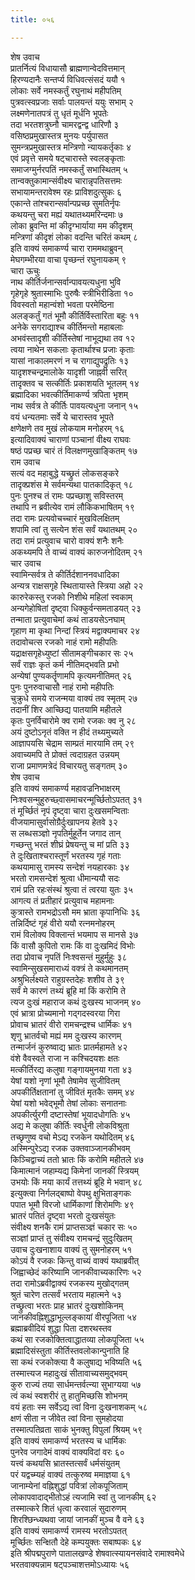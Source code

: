 ```yaml
---
title: ०५६

---
```

शेष उवाच  
प्रातर्नित्यं विधायासौ ब्राह्मणान्वेदवित्तमान्  
हिरण्यदानैः सन्तर्प्य विधिवत्संसदं ययौ १  
लोकाः सर्वे नमस्कर्तुं रघुनाथं महीपतिम्  
पुत्रवत्स्वप्रजाः सर्वाः पालयन्तं ययुः सभाम् २  
लक्ष्मणेनातपत्रं तु धृतं मूर्धनि भूपतेः  
तदा भरतशत्रुघ्नौ चामरद्वन्द्व धारिणौ ३  
वसिष्ठप्रमुखास्तत्र मुनयः पर्युपासत  
सुमन्त्रप्रमुखास्तत्र मन्त्रिणो न्यायकर्तृकाः ४  
एवं प्रवृत्ते समये षट्चारास्ते स्वलङ्कृताः  
समाजग्मुर्नरपतिं नमस्कर्तुं सभास्थितम् ५  
तान्वक्तुकामान्संवीक्ष्य चारान्नृपतिसत्तमः  
सभायामन्तरावेश्म रहः प्राविशदुत्सुकः ६  
एकान्ते तांश्चरान्सर्वान्पप्रच्छ सुमतिर्नृपः  
कथयन्तु चरा मह्यं यथातथ्यमरिन्दमाः ७  
लोका ब्रुवन्ति मां कीदृग्भार्याया मम कीदृशम्  
मन्त्रिणां कीदृशं लोका वदन्ति चरितं कथम् ८  
इति वाक्यं समाकर्ण्य चारा राममथाब्रुवन्  
मेघगम्भीरया वाचा पृच्छन्तं रघुनायकम् ९  
चारा ऊचुः  
नाथ कीर्तिर्जनान्सर्वान्पावयत्यधुना भुवि  
गृहेगृहे श्रुतास्माभिः पुरुषैः स्त्रीभिरीडिता १०  
विवस्वतो महान्वंशो भवता परमेष्ठिना  
अलङ्कर्तुं गतं भूमौ कीर्तिर्विस्तारिता बहुः ११  
अनेके सगराद्याश्च कीर्तिमन्तो महाबलाः  
अभवंस्तादृशी कीर्तिस्तेषां नाभूद्यथा तव १२  
त्वया नाथेन सकलाः कृतार्थाश्च प्रजाः कृताः  
यासां नाकालमरणं न च रागाद्युपद्रुतिः १३  
यादृशश्चन्द्रमालोके यादृशी जाह्नवी सरित्  
तादृक्तव च सत्कीर्तिः प्रकाशयति भूतलम् १४  
ब्रह्मादिका भवत्कीर्तिमाकर्ण्य त्रपिता भृशम्  
नाथ सर्वत्र ते कीर्तिः पावयत्यधुना जनान् १५  
वयं धन्यतमाः सर्वे ये चारास्तव भूपते  
क्षणेक्षणे तव मुखं लोकयाम मनोहरम् १६  
इत्यादिवाक्यं चाराणां पञ्चानां वीक्ष्य राघवः  
षष्ठं पप्रच्छ चारं तं विलक्षणमुखाङ्कितम् १७  
राम उवाच  
सत्यं वद महाबुद्धे यच्छ्रुतं लोकसङ्करे  
तादृक्प्रशंस मे सर्वमन्यथा पातकादिकृत् १८  
पुनः पुनश्च तं रामः पप्रच्छाशु सविस्तरम्  
तथापि न ब्रवीत्येव रामं लौकिकभाषितम् १९  
तदा रामः प्रत्यवोचच्चारं मुखविलक्षितम्  
शपामि त्वां तु सत्येन शंस सर्वं यथातथम् २०  
तदा रामं प्रत्युवाच चारो वाक्यं शनैः शनैः  
अकथ्यमपि ते वाच्यं वाक्यं कारुजनोदितम् २१  
चार उवाच  
स्वामिन्सर्वत्र ते कीर्तिर्दशाननवधादिका  
अन्यत्र राक्षसगृहे स्थितायास्ते स्त्रिया अहो २२  
कारुरेकस्तु रजको निशीथे महिलां स्वकाम्  
अन्यगेहोषितां दृष्ट्वा धिक्कुर्वन्समताडयत् २३  
तन्माता प्रत्युवाचेमां कथं ताडयसेऽनघाम्  
गृहाण मा कृथा निन्दां स्त्रियं मद्वाक्यमाचर २४  
तदावोचत्स रजको नाहं रामो महीपतिः  
यद्राक्षसगृहेध्युष्टां सीतामङ्गीचकार सः २५  
सर्वं राज्ञः कृतं कर्म नीतिमद्भवति प्रभो  
अन्येषां पुण्यकर्तॄणामपि कृत्यमनीतिमत् २६  
पुनः पुनरुवाचासौ नाहं रामो महीपतिः  
चुक्रुधे समये राजन्मया वाक्यं तव स्मृतम् २७  
तदानीं शिर आच्छिद्य पातयामि महीतले  
कृतः पुनर्विचारोमे क्व रामो रजकः क्व नु २८  
अयं दुष्टोऽनृतं वक्ति न हीदं तथ्यमुच्यते  
आज्ञापयसि चेद्राम साम्प्रतं मारयामि तम् २९  
अवाच्यमपि ते प्रोक्तं त्वदाग्रहत उन्नयम्  
राजा प्रमाणमत्रेदं विचारयतु सङ्गतम् ३०  
शेष उवाच  
इति वाक्यं समाकर्ण्य महावज्रनिभाक्षरम्  
निःश्वसन्मुहुरुच्छ्वासमाचरन्मूर्च्छितोऽपतत् ३१  
तं मूर्च्छितं नृपं दृष्ट्वा चारा दुःखसमन्विताः  
वीजयामासुर्वासोग्रैर्दुःखापनय हेतवे ३२  
स लब्धसञ्ज्ञो नृपतिर्मुहूर्तेन जगाद तान्  
गच्छन्तु भरतं शीघ्रं प्रेषयन्तु च मां प्रति ३३  
ते दुःखिताश्चरास्तूर्णं भरतस्य गृहं गताः  
कथयामासु रामस्य सन्देशं नयहारकाः ३४  
भरतो रामसन्देशं श्रुत्वा धीमान्ययौ सदः  
रामं प्रति रहःसंस्थं श्रुत्वा तं त्वरया युतः ३५  
आगत्य तं प्रतीहारं प्रत्युवाच महामनाः  
कुत्रास्ते रामभद्रोऽसौ मम भ्राता कृपानिधिः ३६  
तन्निर्दिष्टं गृहं वीरो ययौ रत्नमनोहरम्  
रामं विलोक्य विक्लान्तं भयमाप स मानसे ३७  
किं वासौ कुपितो रामः किं वा दुःखमिदं विभोः  
तदा प्रोवाच नृपतिं निःश्वसन्तं मुहुर्मुहुः ३८  
स्वामिन्सुखसमाराध्यं वक्त्रं ते कथमानतम्  
अश्रुभिर्लक्ष्यते राहुग्रस्तदेहः शशीव ते ३९  
सर्वं मे कारणं तथ्यं ब्रूहि मां किं करोमि ते  
त्यज दुःखं महाराज कथं दुःखस्य भाजनम् ४०  
एवं भ्रात्रा प्रोच्यमानो गद्गदस्वरया गिरा  
प्रोवाच भ्रातरं वीरो रामचन्द्रश्च धार्मिकः ४१  
शृणु भ्रातर्वचो मह्यं मम दुःखस्य कारणम्  
तन्मार्जनं कुरुष्वाद्य भ्रातः प्रातर्महामते ४२  
वंशे वैवस्वते राजा न कश्चिदयशः क्षतः  
मत्कीर्तिरद्य कलुषा गङ्गायमुनया गता ४३  
येषां यशो नृणां भूमौ तेषामेव सुजीवितम्  
अपकीर्तिक्षतानां तु जीवितं मृतकैः समम् ४४  
येषां यशो भवेद्भूमौ तेषां लोकाः सनातनाः  
अपकीर्त्युरगी दष्टास्तेषां भूयादधोगतिः ४५  
अद्य मे कलुषा कीर्तिः स्वर्धुनी लोकविश्रुता  
तच्छृणुष्व वचो मेऽद्य रजकेन यथोदितम् ४६  
अस्मिन्पुरेऽद्य रजक उक्तवाञ्जानकीभवम्  
किञ्चिद्वाच्यं ततो भ्रातः किं करोमि महीतले ४७  
किमात्मानं जहाम्यद्य किमेनां जानकीं स्त्रियम्  
उभयोः किं मया कार्यं तत्तथ्यं ब्रूहि मे भवान् ४८  
इत्युक्त्वा निर्गलद्बाष्पो वेपथु क्षुभिताङ्गकः  
पपात भूमौ विरजो धार्मिकाणां शिरोमणिः ४९  
भ्रातरं पतितं दृष्ट्वा भरतो दुःखसंयुतः  
संवीक्ष्य शनकै रामं प्राप्तसञ्ज्ञं चकार सः ५०  
सञ्ज्ञां प्राप्तं तु संवीक्ष्य रामचन्द्रं सुदुःखितम्  
उवाच दुःखनाशाय वाक्यं तु सुमनोहरम् ५१  
कोऽयं वै रजकः किन्तु वाच्यं वाक्यं यथाब्रवीत्  
जिह्वाच्छेदं करिष्यामि जानकीवाच्यकारिणः ५२  
तदा रामोऽब्रवीद्वाक्यं रजकस्य मुखोद्गतम्  
श्रुतं चारेण तत्सर्वं भरताय महात्मने ५३  
तच्छ्रुत्वा भरतः प्राह भ्रातरं दुःखशोकिनम्  
जानकीवह्निशुद्धाभूल्लङ्कायां वीरपूजिता ५४  
ब्रह्माब्रवीदियं शुद्धा पिता दशरथस्तव  
कथं सा रजकोक्तित्वाद्धातव्या लोकपूजिता ५५  
ब्रह्मादिसंस्तुता कीर्तिस्तवलोकान्पुनाति हि  
सा कथं रजकोक्त्या वै कलुषाद्य भविष्यति ५६  
तस्मात्त्यज महादुःखं सीतावाच्यसमुद्भवम्  
कुरु राज्यं तया सार्धमन्तर्वत्न्या सुभाग्यया ५७  
त्वं कथं स्वशरीरं तु हातुमिच्छसि शोभनम्  
वयं हताः स्म सर्वेऽद्य त्वां विना दुःखनाशकम् ५८  
क्षणं सीता न जीवेत त्वां विना सुमहोदया  
तस्मात्पतिव्रता साकं भुनक्तु विपुलां श्रियम् ५९  
इति वाक्यं समाकर्ण्य भरतस्य च धार्मिकः  
पुनरेव जगादेमं वाक्यं वाक्यविदां वरः ६०  
यत्त्वं कथयसि भ्रातस्तत्सर्वं धर्मसंयुतम्  
परं यद्वच्म्यहं वाक्यं तत्कुरुष्व ममाज्ञया ६१  
जानाम्येनां वह्निशुद्धां पवित्रां लोकपूजिताम्  
लोकापवादाद्भीतोऽहं त्यजामि स्वां तु जानकीम् ६२  
तस्मात्करे शितं धृत्वा करवालं सुदारुणम्  
शिरश्छिन्ध्यथवा जायां जानकीं मुञ्च वै वने ६३  
इति वाक्यं समाकर्ण्य रामस्य भरतोऽपतत्  
मूर्च्छितः सन्क्षितौ देहे कम्पयुक्तः सबाष्पकः ६४  
इति श्रीपद्मपुराणे पातालखण्डे शेषवात्स्यायनसंवादे रामाश्वमेधे  
भरतवाक्यन्नाम षट्पञ्चाशत्तमोऽध्यायः ५६